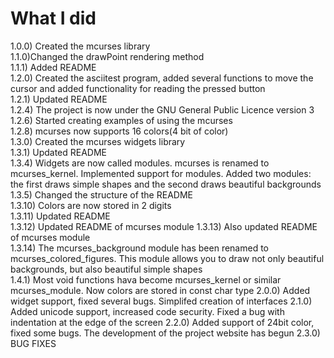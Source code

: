 # What I did

1.0.0) Created the mcurses library  
1.1.0)Changed the drawPoint rendering method  
1.1.1) Added README  
1.2.0) Created the asciitest program, added several functions to 
move the cursor and added functionality for reading the pressed button  
1.2.1) Updated README  
1.2.4) The project is now under the GNU General Public Licence version 3  
1.2.6) Started creating examples of using the mcurses  
1.2.8) mcurses now supports 16 colors(4 bit of color)  
1.3.0) Created the mcurses widgets library  
1.3.1) Updated README  
1.3.4) Widgets are now called modules. mcurses is renamed to 
mcurses_kernel. Implemented support for modules. Added two modules: 
the first draws simple shapes and the second draws beautiful backgrounds  
1.3.5) Changed the structure of the README  
1.3.10) Colors are now stored in 2 digits  
1.3.11) Updated README  
1.3.12) Updated README of mcurses module 
1.3.13) Also updated README of mcurses module  
1.3.14) The mcurses_background module has been renamed to 
mcurses_colored_figures. This module allows you to draw not only beautiful 
backgrounds, but also beautiful simple shapes  
1.4.1) Most void functions hava become mcurses_kernel or similar mcurses_module. Now colors are stored in const char type
2.0.0) Added widget support, fixed several bugs. Simplifed creation of interfaces
2.1.0) Added unicode support, increased code security. Fixed a bug with indentation at the edge of the screen
2.2.0) Added support of 24bit color, fixed some bugs. The development of the project website has begun
2.3.0) BUG FIXES